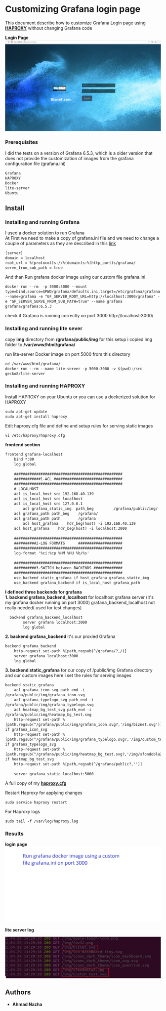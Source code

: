 # Customizing Grafana login page

This document describe how to customize Grafana Login page using **[HAPROXY](https://github.com/haproxy/haproxy)** without changing Grafana code

**Login Page**
![Login page](grafana_login.png)

### Prerequisites

I did the tests on a version of Grafana 6.5.3, which is a older version that does not provide the customization of images from the grafana configuration file (grafana.ini)

```
Grafana
HAPROXY
Docker
lite-server 
Ubuntu
```
## Install

### Installing and running Grafana

I used a docker solution to run Grafana  
At First we need to make a copy of grafana.ini file and we need to change a couple of parameters as they are described in this [link](https://grafana.com/tutorials/run-grafana-behind-a-proxy/)

```
[server]
domain = localhost
root_url = %(protocol)s://%(domain)s:%(http_port)s/grafana/
serve_from_sub_path = true
```

And than Run grafana docker image using our custom file grafana.ini

```
docker run --rm  -p 3000:3000 --mount type=bind,source=$PWD/grafana/defaults.ini,target=/etc/grafana/grafana.ini  --name=grafana -e "GF_SERVER_ROOT_URL=http://localhost:3000/grafana" -e "GF_SERVER_SERVE_FROM_SUB_PATH=true" --name grafana grafana/grafana:6.5.3
```

check if Grafana is running correctly on port 3000 http://localhost:3000/

### Installing and running lite sever

copy **img** directory from **/grafana/public/img**
for this setup i copied img folder to **/var/www/html/grafana/**

run lite-server Docker image on port 5000 from this directory
```
cd /var/www/html/grafana/
docker run --rm --name lite-server -p 5000:3000 -v $(pwd):/src gecko8/lite-server
```

### Installing and running HAPROXY

Install HAPROXY on your Ubuntu or you can use a dockerized solution for HAPROXY
```
sudo apt-get update
sudo apt-get install haproxy
```

Edit haproxy.cfg file and define and setup rules for serving static images

```
vi /etc/haproxy/haproxy.cfg 
```
**frontend section**

```
frontend grafana-localhost
  	bind *:80
	log global

	#################################################
	############1-ACL ###############################
	#################################################
	# LOCALHOST
	acl is_local_host src 192.168.40.139
	acl is_local_host src localhost
	acl is_local_host src 127.0.0.1
        acl grafana_static_img  path_beg         /grafana/public/img/
	acl grafana_path path_beg 	 /grafana/
	acl grafana_path path	 	 /grafana
        acl host_grafana    hdr_beg(host) -i 192.168.40.139
	acl host_grafana    hdr_beg(host) -i localhost:3000

	#################################################
	##########2-LOG FORMATS      ####################
	#################################################
	log-format '%ci:%cp %HM %HU %b/%s'

	#################################################
	##########3-SWITCH between BACKENDS #############
	#################################################
	use_backend static_grafana if host_grafana grafana_static_img
	use_backend grafana_backend if is_local_host grafana_path 
```

**I defined three backends for grafana**  
**1. backend grafana_backend_localhost** for localhost grafana server (it's my grafana docker running on port 3000)
  grafana_backend_localhost not really needed( used for test changes)
  
```
  backend grafana_backend_localhost
        server grafana localhost:3000
	    log global
```  
**2. backend grafana_backend**  it's our proxied Grafana    

```
backend grafana_backend
  	http-request set-path %[path,regsub(^/grafana/?,/)]
    server grafana localhost:3000
	log global
``` 

**3. backend static_grafana**  for our copy of /public/img Grafana directory  and our custom images
  here i set the rules for serving images 
```
backend static_grafana
	acl grafana_icon_svg path_end -i /grafana/public/img/grafana_icon.svg
	acl grafana_typelogo_svg path_end -i /grafana/public/img/grafana_typelogo.svg
	acl heatmap_bg_test_svg path_end -i /grafana/public/img/heatmap_bg_test.svg
	http-request set-path %[path,regsub(^/grafana/public/img/grafana_icon.svg?,'/img/biznet.svg')] if grafana_icon_svg
	http-request set-path %[path,regsub(^/grafana/public/img/grafana_typelogo.svg?,'/img/custom_text.svg')] if grafana_typelogo_svg
	http-request set-path %[path,regsub(^/grafana/public/img/heatmap_bg_test.svg?,'/img/sfondoblu2.jpg')] if heatmap_bg_test_svg
	http-request set-path %[path,regsub(^/grafana/public?,'')]

	server grafana_static localhost:5000
```

A full copy of my **[haproxy.cfg](haproxy.cfg)**

Restart Haproxy for applying changes
```
sudo service haproxy restart
```

For Haproxy logs 
```
sudo tail -f /var/log/haproxy.log
```

### Results
**login page**
![Presentation](grafana.gif)

**lite server log**

![log](lite-server-log.png)

## Authors

* **Ahmad Nazha** 

